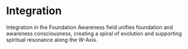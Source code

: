# Integration

Integration in the Foundation Awareness field unifies foundation and awareness consciousness, creating a spiral of evolution and supporting spiritual resonance along the W-Axis. 